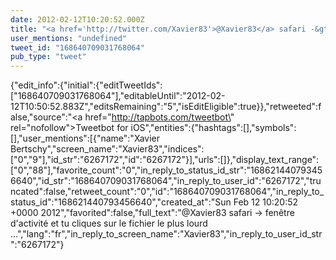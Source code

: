 ```yaml
---
date: 2012-02-12T10:20:52.000Z
title: "<a href='http://twitter.com/Xavier83'>@Xavier83</a> safari -&gt; fenêtre d'activité et tu cliques sur le fichier le plus lourd ...″"
user_mentions: "undefined"
tweet_id: "168640709031768064"
pub_type: "tweet"
---
```

{"edit_info":{"initial":{"editTweetIds":["168640709031768064"],"editableUntil":"2012-02-12T10:50:52.883Z","editsRemaining":"5","isEditEligible":true}},"retweeted":false,"source":"<a href=\"http://tapbots.com/tweetbot\" rel=\"nofollow\">Tweetbot for iOS</a>","entities":{"hashtags":[],"symbols":[],"user_mentions":[{"name":"Xavier Bertschy","screen_name":"Xavier83","indices":["0","9"],"id_str":"6267172","id":"6267172"}],"urls":[]},"display_text_range":["0","88"],"favorite_count":"0","in_reply_to_status_id_str":"168621440793456640","id_str":"168640709031768064","in_reply_to_user_id":"6267172","truncated":false,"retweet_count":"0","id":"168640709031768064","in_reply_to_status_id":"168621440793456640","created_at":"Sun Feb 12 10:20:52 +0000 2012","favorited":false,"full_text":"@Xavier83 safari -&gt; fenêtre d'activité et tu cliques sur le fichier le plus lourd ...","lang":"fr","in_reply_to_screen_name":"Xavier83","in_reply_to_user_id_str":"6267172"}
